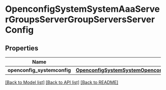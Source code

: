 # OpenconfigSystemSystemAaaServerGroupsServerGroupServersServerConfig

## Properties
Name | Type | Description | Notes
------------ | ------------- | ------------- | -------------
**openconfig_systemconfig** | [**OpenconfigSystemSystemOpenconfigsystemsystemAaaServergroupsServersConfig**](OpenconfigSystemSystemOpenconfigsystemsystemAaaServergroupsServersConfig.md) |  | [optional] 

[[Back to Model list]](../README.md#documentation-for-models) [[Back to API list]](../README.md#documentation-for-api-endpoints) [[Back to README]](../README.md)


